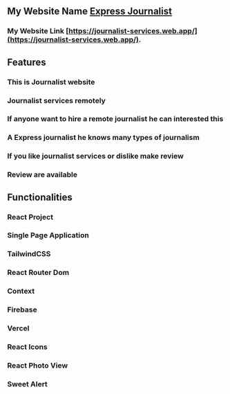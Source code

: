 ## My Website Name [Express Journalist](https://journalist-services.web.app/)

### My Website Link [https://journalist-services.web.app/](https://journalist-services.web.app/).

## Features

### This is Journalist website

### Journalist services remotely

### If anyone want to hire a remote journalist he can interested this

### A Express journalist he knows many types of journalism

### If you like journalist services or dislike make review

### Review are available

## Functionalities

### React Project

### Single Page Application

### TailwindCSS

### React Router Dom

### Context

### Firebase

### Vercel

### React Icons

### React Photo View

### Sweet Alert
